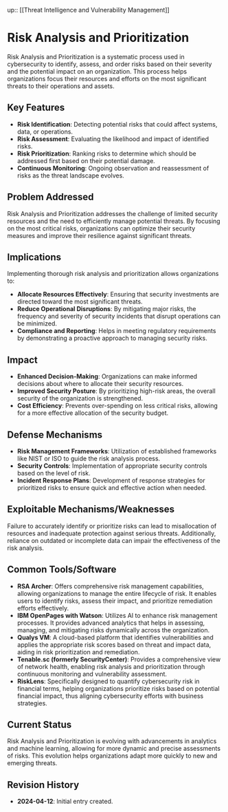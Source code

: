 up:: [[Threat Intelligence and Vulnerability Management]]

# Risk Analysis and Prioritization

Risk Analysis and Prioritization is a systematic process used in cybersecurity to identify, assess, and order risks based on their severity and the potential impact on an organization. This process helps organizations focus their resources and efforts on the most significant threats to their operations and assets.

## Key Features

- **Risk Identification**: Detecting potential risks that could affect systems, data, or operations.
- **Risk Assessment**: Evaluating the likelihood and impact of identified risks.
- **Risk Prioritization**: Ranking risks to determine which should be addressed first based on their potential damage.
- **Continuous Monitoring**: Ongoing observation and reassessment of risks as the threat landscape evolves.

## Problem Addressed

Risk Analysis and Prioritization addresses the challenge of limited security resources and the need to efficiently manage potential threats. By focusing on the most critical risks, organizations can optimize their security measures and improve their resilience against significant threats.

## Implications

Implementing thorough risk analysis and prioritization allows organizations to:

- **Allocate Resources Effectively**: Ensuring that security investments are directed toward the most significant threats.
- **Reduce Operational Disruptions**: By mitigating major risks, the frequency and severity of security incidents that disrupt operations can be minimized.
- **Compliance and Reporting**: Helps in meeting regulatory requirements by demonstrating a proactive approach to managing security risks.

## Impact

- **Enhanced Decision-Making**: Organizations can make informed decisions about where to allocate their security resources.
- **Improved Security Posture**: By prioritizing high-risk areas, the overall security of the organization is strengthened.
- **Cost Efficiency**: Prevents over-spending on less critical risks, allowing for a more effective allocation of the security budget.

## Defense Mechanisms

- **Risk Management Frameworks**: Utilization of established frameworks like NIST or ISO to guide the risk analysis process.
- **Security Controls**: Implementation of appropriate security controls based on the level of risk.
- **Incident Response Plans**: Development of response strategies for prioritized risks to ensure quick and effective action when needed.

## Exploitable Mechanisms/Weaknesses

Failure to accurately identify or prioritize risks can lead to misallocation of resources and inadequate protection against serious threats. Additionally, reliance on outdated or incomplete data can impair the effectiveness of the risk analysis.

## Common Tools/Software

- **RSA Archer**: Offers comprehensive risk management capabilities, allowing organizations to manage the entire lifecycle of risk. It enables users to identify risks, assess their impact, and prioritize remediation efforts effectively.
- **IBM OpenPages with Watson**: Utilizes AI to enhance risk management processes. It provides advanced analytics that helps in assessing, managing, and mitigating risks dynamically across the organization.
- **Qualys VM**: A cloud-based platform that identifies vulnerabilities and applies the appropriate risk scores based on threat and impact data, aiding in risk prioritization and remediation.
- **Tenable.sc (formerly SecurityCenter)**: Provides a comprehensive view of network health, enabling risk analysis and prioritization through continuous monitoring and vulnerability assessment.
- **RiskLens**: Specifically designed to quantify cybersecurity risk in financial terms, helping organizations prioritize risks based on potential financial impact, thus aligning cybersecurity efforts with business strategies.

## Current Status

Risk Analysis and Prioritization is evolving with advancements in analytics and machine learning, allowing for more dynamic and precise assessments of risks. This evolution helps organizations adapt more quickly to new and emerging threats.

## Revision History

- **2024-04-12**: Initial entry created.